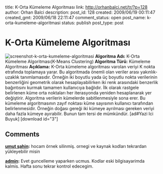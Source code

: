 title: K-Orta Kümeleme Algoritması
link: http://orhanbalci.net/tr/?p=128
author: Orhan Balci
description: 
post_id: 128
created: 2009/06/19 00:11:47
created_gmt: 2009/06/18 22:11:47
comment_status: open
post_name: k-orta-kumeleme-algoritmasi
status: publish
post_type: post

# K-Orta Kümeleme Algoritması

![screenshot-k-orta-kumeleme-algoritmasi](/wp-content/uploads/screenshot-k-orta-kumeleme-algoritmasi-300x253.png) **Algoritma Adı:** K-Orta Kümeleme Algoritması(K-Means Clustering) **Algoritma Türü:** Kümeleme Algoritması **Açıklama:** K-Orta kümeleme algoritması varolan veriyi K nokta etrafında toplamaya yarar.  Bu algoritmada önemli olan veriler arası yakınlık-uzaklık tanımlamasıdır. Örneğin iki boyutlu yada üç boyutlu nokta verilerinin benzerliğini geometrik olarak hesaplayabilirken iki renk arasındaki benzerlik bağıntısını kurmak tamamen kullanıcıya bağlıdır. İlk olarak rastgele belirlenen küme orta noktaları her iterasyonda yeniden hesaplanarak yer değiştirir. Algoritma verilerin kümelerde sabitlenmesiyle sona erer. Bu kümeleme algoritmasının zayıf noktası küme sayısının kullanıcı tarafından belirlenmesidir. Örneğin doğası gereği iki kümeye ayrılması gereken veriyi daha fazla kümeye ayırabilir. Bunun tam tersi de mümkündür. [ad#Yazi Ici Buyuk] [download id="3"]

## Comments

**[umut şahin](#51143 "2015-12-03 01:14:41"):** hocam örnek silinmiş. ornegi ve kaynak kodları tekrardan yükleyebilir misin

**[admin](#51157 "2015-12-04 03:27:47"):** Evet guncelleme yaparken ucmus. Kodlar eski bilgisayarimda kalmis. Hafta sonu tekrar kontrol edecegim.

